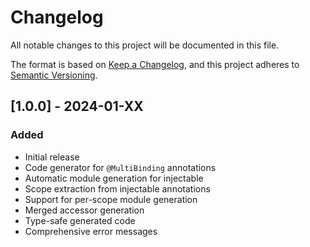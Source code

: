 # Changelog

All notable changes to this project will be documented in this file.

The format is based on [Keep a Changelog](https://keepachangelog.com/en/1.0.0/),
and this project adheres to [Semantic Versioning](https://semver.org/spec/v2.0.0.html).

## [1.0.0] - 2024-01-XX

### Added
- Initial release
- Code generator for `@MultiBinding` annotations
- Automatic module generation for injectable
- Scope extraction from injectable annotations
- Support for per-scope module generation
- Merged accessor generation
- Type-safe generated code
- Comprehensive error messages
